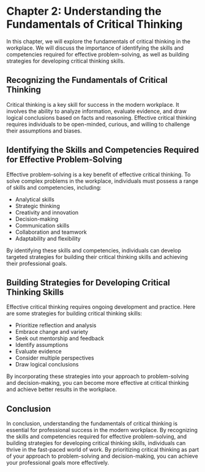 Chapter 2: Understanding the Fundamentals of Critical Thinking
==============================================================

In this chapter, we will explore the fundamentals of critical thinking in the workplace. We will discuss the importance of identifying the skills and competencies required for effective problem-solving, as well as building strategies for developing critical thinking skills.

Recognizing the Fundamentals of Critical Thinking
-------------------------------------------------

Critical thinking is a key skill for success in the modern workplace. It involves the ability to analyze information, evaluate evidence, and draw logical conclusions based on facts and reasoning. Effective critical thinking requires individuals to be open-minded, curious, and willing to challenge their assumptions and biases.

Identifying the Skills and Competencies Required for Effective Problem-Solving
------------------------------------------------------------------------------

Effective problem-solving is a key benefit of effective critical thinking. To solve complex problems in the workplace, individuals must possess a range of skills and competencies, including:

* Analytical skills
* Strategic thinking
* Creativity and innovation
* Decision-making
* Communication skills
* Collaboration and teamwork
* Adaptability and flexibility

By identifying these skills and competencies, individuals can develop targeted strategies for building their critical thinking skills and achieving their professional goals.

Building Strategies for Developing Critical Thinking Skills
-----------------------------------------------------------

Effective critical thinking requires ongoing development and practice. Here are some strategies for building critical thinking skills:

* Prioritize reflection and analysis
* Embrace change and variety
* Seek out mentorship and feedback
* Identify assumptions
* Evaluate evidence
* Consider multiple perspectives
* Draw logical conclusions

By incorporating these strategies into your approach to problem-solving and decision-making, you can become more effective at critical thinking and achieve better results in the workplace.

Conclusion
----------

In conclusion, understanding the fundamentals of critical thinking is essential for professional success in the modern workplace. By recognizing the skills and competencies required for effective problem-solving, and building strategies for developing critical thinking skills, individuals can thrive in the fast-paced world of work. By prioritizing critical thinking as part of your approach to problem-solving and decision-making, you can achieve your professional goals more effectively.
